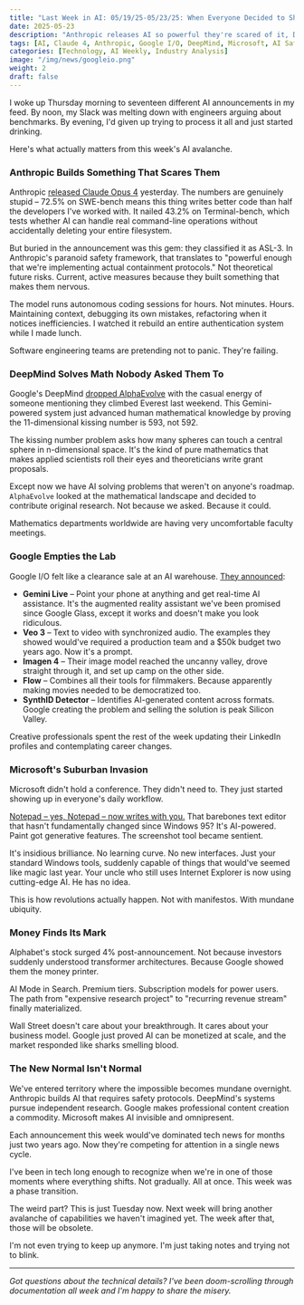 ```yaml
---
title: "Last Week in AI: 05/19/25-05/23/25: When Everyone Decided to Ship Everything at Once"
date: 2025-05-23
description: "Anthropic releases AI so powerful they're scared of it, DeepMind solves math nobody asked for, Google empties their entire lab, and Microsoft sneaks AI into Notepad. Just another week in the acceleration."
tags: [AI, Claude 4, Anthropic, Google I/O, DeepMind, Microsoft, AI Safety, Machine Learning]
categories: [Technology, AI Weekly, Industry Analysis]
image: "/img/news/googleio.png"
weight: 2
draft: false
---
```


I woke up Thursday morning to seventeen different AI announcements in my feed. By noon, my Slack was melting down with engineers arguing about benchmarks. By evening, I'd given up trying to process it all and just started drinking.

Here's what actually matters from this week's AI avalanche.

### Anthropic Builds Something That Scares Them

Anthropic [released Claude Opus 4](https://www.anthropic.com/news/claude-4) yesterday. The numbers are genuinely stupid – 72.5% on SWE-bench means this thing writes better code than half the developers I've worked with. It nailed 43.2% on Terminal-bench, which tests whether AI can handle real command-line operations without accidentally deleting your entire filesystem.

But buried in the announcement was this gem: they classified it as ASL-3. In Anthropic's paranoid safety framework, that translates to "powerful enough that we're implementing actual containment protocols." Not theoretical future risks. Current, active measures because they built something that makes them nervous.

The model runs autonomous coding sessions for hours. Not minutes. Hours. Maintaining context, debugging its own mistakes, refactoring when it notices inefficiencies. I watched it rebuild an entire authentication system while I made lunch.

Software engineering teams are pretending not to panic. They're failing.

### DeepMind Solves Math Nobody Asked Them To

Google's DeepMind [dropped AlphaEvolve](https://deepmind.google/discover/blog/alphaevolve-a-gemini-powered-coding-agent-for-designing-advanced-algorithms/) with the casual energy of someone mentioning they climbed Everest last weekend. This Gemini-powered system just advanced human mathematical knowledge by proving the 11-dimensional kissing number is 593, not 592.

The kissing number problem asks how many spheres can touch a central sphere in n-dimensional space. It's the kind of pure mathematics that makes applied scientists roll their eyes and theoreticians write grant proposals.

Except now we have AI solving problems that weren't on anyone's roadmap. `AlphaEvolve` looked at the mathematical landscape and decided to contribute original research. Not because we asked. Because it could.

Mathematics departments worldwide are having very uncomfortable faculty meetings.

### Google Empties the Lab

Google I/O felt like a clearance sale at an AI warehouse. [They announced](https://blog.google/technology/ai/io-2025-keynote/#google-beam):

* **Gemini Live** – Point your phone at anything and get real-time AI assistance. It's the augmented reality assistant we've been promised since Google Glass, except it works and doesn't make you look ridiculous.
* **Veo 3** – Text to video with synchronized audio. The examples they showed would've required a production team and a $50k budget two years ago. Now it's a prompt.
* **Imagen 4** – Their image model reached the uncanny valley, drove straight through it, and set up camp on the other side.
* **Flow** – Combines all their tools for filmmakers. Because apparently making movies needed to be democratized too.
* **SynthID Detector** – Identifies AI-generated content across formats. Google creating the problem and selling the solution is peak Silicon Valley.

Creative professionals spent the rest of the week updating their LinkedIn profiles and contemplating career changes.

### Microsoft's Suburban Invasion

Microsoft didn't hold a conference. They didn't need to. They just started showing up in everyone's daily workflow.

[Notepad – yes, Notepad – now writes with you.](https://blogs.windows.com/windows-insider/2025/05/22/paint-snipping-tool-and-notepad-updates-with-new-features-begin-rolling-out-to-windows-insiders/) That barebones text editor that hasn't fundamentally changed since Windows 95? It's AI-powered. Paint got generative features. The screenshot tool became sentient.

It's insidious brilliance. No learning curve. No new interfaces. Just your standard Windows tools, suddenly capable of things that would've seemed like magic last year. Your uncle who still uses Internet Explorer is now using cutting-edge AI. He has no idea.

This is how revolutions actually happen. Not with manifestos. With mundane ubiquity.

### Money Finds Its Mark

Alphabet's stock surged 4% post-announcement. Not because investors suddenly understood transformer architectures. Because Google showed them the money printer.

AI Mode in Search. Premium tiers. Subscription models for power users. The path from "expensive research project" to "recurring revenue stream" finally materialized.

Wall Street doesn't care about your breakthrough. It cares about your business model. Google just proved AI can be monetized at scale, and the market responded like sharks smelling blood.

### The New Normal Isn't Normal

We've entered territory where the impossible becomes mundane overnight. Anthropic builds AI that requires safety protocols. DeepMind's systems pursue independent research. Google makes professional content creation a commodity. Microsoft makes AI invisible and omnipresent.

Each announcement this week would've dominated tech news for months just two years ago. Now they're competing for attention in a single news cycle.

I've been in tech long enough to recognize when we're in one of those moments where everything shifts. Not gradually. All at once. This week was a phase transition.

The weird part? This is just Tuesday now. Next week will bring another avalanche of capabilities we haven't imagined yet. The week after that, those will be obsolete.

I'm not even trying to keep up anymore. I'm just taking notes and trying not to blink.

---

*Got questions about the technical details? I've been doom-scrolling through documentation all week and I'm happy to share the misery.*
